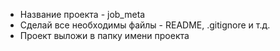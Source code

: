 - Название проекта - job_meta
- Сделай все необходимы файлы - README, .gitignore и т.д.
- Проект выложи в папку имени проекта
